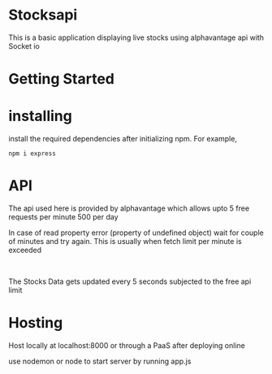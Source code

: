 # Stocksapi
This is a basic application displaying live stocks using alphavantage api with Socket io

# Getting Started
# installing
install the required dependencies after initializing npm.
For example,
<pre><code>npm i express</code></pre>

# API
The api used here is provided by alphavantage which allows upto 5 free requests per minute 500 per day

<p>In case of read property error (property of undefined object) wait for couple of minutes and try again.
This is usually when fetch limit per minute is exceeded </p>

<br>
<p>The Stocks Data gets updated every 5 seconds subjected to the free api limit</p>

# Hosting
<p>Host locally at localhost:8000 or through a PaaS after deploying online</p>
 <p> use nodemon or node to start server by running app.js</p>
